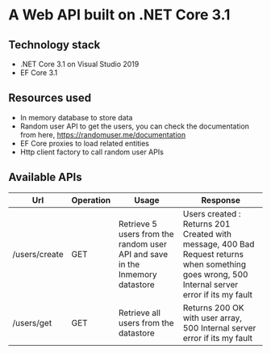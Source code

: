 # A Web API built on .NET Core 3.1

## Technology stack
* .NET Core 3.1 on Visual Studio 2019
* EF Core 3.1

## Resources used
* In memory database to store data
* Random user API to get the users, you can check the documentation from here, https://randomuser.me/documentation  
* EF Core proxies to load related entities
* Http client factory to call random user APIs


## Available APIs
| Url            | Operation                              |    Usage       | Response                                                                                      
| ------------------- | --------------------------------- | ----------------------------------- | -----------------------------------     
| /users/create         | GET              | Retrieve 5 users from the random user API and save in the Inmemory datastore   | Users created : Returns 201 Created with message, 400 Bad Request returns when something goes wrong, 500 Internal server error if its my fault                                      
| /users/get        | GET                             | Retrieve all users from the datastore |  Returns 200 OK with user array, 500 Internal server error if its my fault   
       


